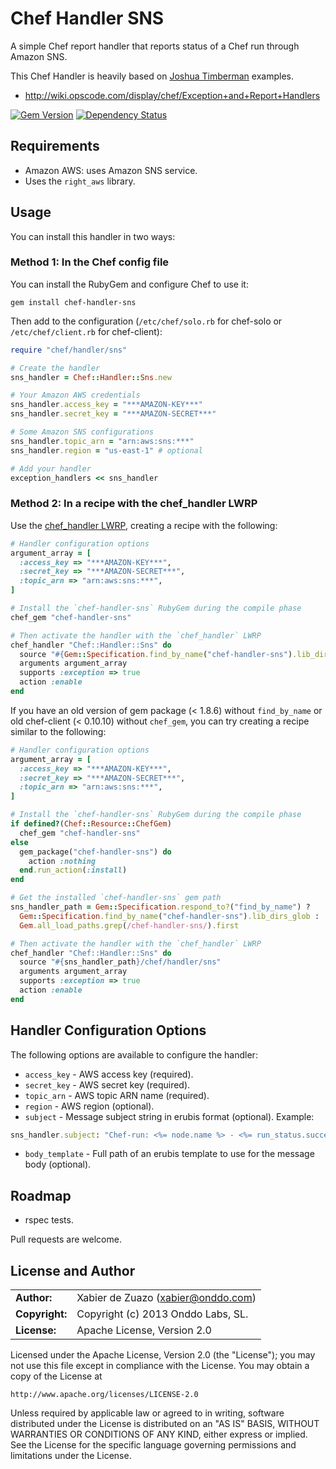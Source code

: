 # Chef Handler SNS

A simple Chef report handler that reports status of a Chef run through Amazon SNS.

This Chef Handler is heavily based on [Joshua Timberman](https://github.com/jtimberman) examples.

* http://wiki.opscode.com/display/chef/Exception+and+Report+Handlers

[![Gem Version](https://badge.fury.io/rb/chef-handler-sns.png)](http://badge.fury.io/rb/chef-handler-sns)
[![Dependency Status](https://gemnasium.com/onddo/chef-handler-sns.png)](https://gemnasium.com/onddo/chef-handler-sns)

## Requirements

* Amazon AWS: uses Amazon SNS service.
* Uses the `right_aws` library.

## Usage

You can install this handler in two ways:

### Method 1: In the Chef config file

You can install the RubyGem and configure Chef to use it:

    gem install chef-handler-sns

Then add to the configuration (`/etc/chef/solo.rb` for chef-solo or `/etc/chef/client.rb` for chef-client):

```ruby
require "chef/handler/sns"

# Create the handler
sns_handler = Chef::Handler::Sns.new

# Your Amazon AWS credentials
sns_handler.access_key = "***AMAZON-KEY***"
sns_handler.secret_key = "***AMAZON-SECRET***"

# Some Amazon SNS configurations
sns_handler.topic_arn = "arn:aws:sns:***"
sns_handler.region = "us-east-1" # optional

# Add your handler
exception_handlers << sns_handler
```

### Method 2: In a recipe with the chef_handler LWRP

Use the [chef_handler LWRP](http://community.opscode.com/cookbooks/chef_handler), creating a recipe with the following:

```ruby
# Handler configuration options
argument_array = [
  :access_key => "***AMAZON-KEY***",
  :secret_key => "***AMAZON-SECRET***",
  :topic_arn => "arn:aws:sns:***",
]

# Install the `chef-handler-sns` RubyGem during the compile phase
chef_gem "chef-handler-sns"

# Then activate the handler with the `chef_handler` LWRP
chef_handler "Chef::Handler::Sns" do
  source "#{Gem::Specification.find_by_name("chef-handler-sns").lib_dirs_glob}/chef/handler/sns"
  arguments argument_array
  supports :exception => true
  action :enable
end
```

If you have an old version of gem package (< 1.8.6) without `find_by_name` or old chef-client (< 0.10.10) without `chef_gem`, you can try creating a recipe similar to the following:

```ruby
# Handler configuration options
argument_array = [
  :access_key => "***AMAZON-KEY***",
  :secret_key => "***AMAZON-SECRET***",
  :topic_arn => "arn:aws:sns:***",
]

# Install the `chef-handler-sns` RubyGem during the compile phase
if defined?(Chef::Resource::ChefGem)
  chef_gem "chef-handler-sns"
else
  gem_package("chef-handler-sns") do
    action :nothing
  end.run_action(:install)
end

# Get the installed `chef-handler-sns` gem path
sns_handler_path = Gem::Specification.respond_to?("find_by_name") ?
  Gem::Specification.find_by_name("chef-handler-sns").lib_dirs_glob :
  Gem.all_load_paths.grep(/chef-handler-sns/).first

# Then activate the handler with the `chef_handler` LWRP
chef_handler "Chef::Handler::Sns" do
  source "#{sns_handler_path}/chef/handler/sns"
  arguments argument_array
  supports :exception => true
  action :enable
end
```

## Handler Configuration Options

The following options are available to configure the handler:

* `access_key` - AWS access key (required).
* `secret_key` - AWS secret key (required).
* `topic_arn` - AWS topic ARN name (required).
* `region` - AWS region (optional).
* `subject` - Message subject string in erubis format (optional). Example:
```ruby
sns_handler.subject: "Chef-run: <%= node.name %> - <%= run_status.success? ? 'ok' : 'error' %>"
```
* `body_template` - Full path of an erubis template to use for the message body (optional).

## Roadmap

* rspec tests.

Pull requests are welcome.

## License and Author

|                      |                                          |
|:---------------------|:-----------------------------------------|
| **Author:**          | Xabier de Zuazo (<xabier@onddo.com>)
| **Copyright:**       | Copyright (c) 2013 Onddo Labs, SL.
| **License:**         | Apache License, Version 2.0

Licensed under the Apache License, Version 2.0 (the "License");
you may not use this file except in compliance with the License.
You may obtain a copy of the License at

    http://www.apache.org/licenses/LICENSE-2.0

Unless required by applicable law or agreed to in writing, software
distributed under the License is distributed on an "AS IS" BASIS,
WITHOUT WARRANTIES OR CONDITIONS OF ANY KIND, either express or implied.
See the License for the specific language governing permissions and
limitations under the License.

